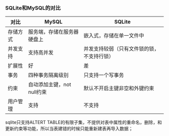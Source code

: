 ### SQLite和MySQL的对比

| 对比     | MySQL                      | SQLite                                     |
| -------- | -------------------------- | ------------------------------------------ |
| 存储方式 | 服务端，存储在服务器硬盘上 | 嵌入式，存储在单一文件中                   |
| 并发支持 | 支持高并发                 | 并发支持较弱（只有文件锁的锁，不支持行锁） |
| 扩展性   | 好                         | 差                                         |
| 事务     | 四种事务隔离级别           | 只支持一个写事务                           |
| 约束     | 自动添加主键，not null约束 | 默认不开启主键非空和外键约束               |
| 用户管理 | 支持                       | 不支持                                     |

sqlite只支持ALTERT TABLE的有限子集，不提供对表中属性的重命名，删除，和更新约束等功能，所以当表建错的时候只能重新建表再导入数据；
